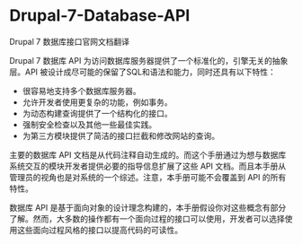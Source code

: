 Drupal-7-Database-API
=====================

Drupal 7 数据库接口官网文档翻译

Drupal 7 数据库 API 为访问数据库服务器提供了一个标准化的，引擎无关的抽象层。API 被设计成尽可能的保留了SQL和语法和能力，同时还具有以下特性：

* 很容易地支持多个数据库服务器。
* 允许开发者使用更复杂的功能，例如事务。
* 为动态构建查询提供了一个结构化的接口。
* 强制安全检查以及其他一些最佳实践。
* 为第三方模块提供了简洁的接口拦截和修改网站的查询。

主要的数据库 API 文档是从代码注释自动生成的。而这个手册通过为想与数据库系统交互的模块开发者提供必要的指导信息扩展了这些 API 文档。而且本手册从管理员的视角也是对系统的一个综述。注意，本手册可能不会覆盖到 API 的所有特性。

数据库 API 是基于面向对象的设计理念构建的，本手册假设你对这些概念有部分了解。然而，大多数的操作都有一个面向过程的接口可以使用，开发者可以选择使用这些面向过程风格的接口以提高代码的可读性。
